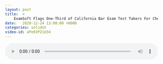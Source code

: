 ```yaml
---
layout: post
title:  >
    ExamSoft Flags One-Third of California Bar Exam Test Takers For Cheating
date:   2020-12-24 13:00:00 +0000
categories: solidot
video-id: aPe93PZiU34
---
```


<audio src="/assets/749ed5b6288fc4d53592e48a18dc8d1b.mp3" style="width: 100%;" controls></audio>

